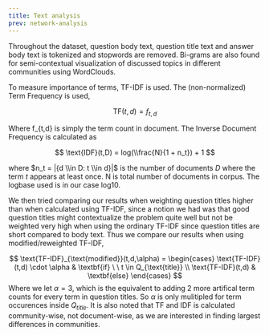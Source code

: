 ```yaml
---
title: Text analysis
prev: network-analysis
---
```



Throughout the dataset, question body text, question title text and answer body text is tokenized and stopwords are removed. Bi-grams are also found for semi-contextual visualization of discussed topics in different communities using WordClouds.


To measure importance of terms, TF-IDF is used. The (non-normalized) Term Frequency is used,

$$ \text{TF}(t,d) = f_{t,d} $$

Where f_{t,d} is simply the term count in document. The Inverse Document Frequency is calculated as 

 $$ \text{IDF}(t,D) = log(\\frac{N}{1 + n_t}) + 1 $$

where $n_t = |{d \\in D: t \\in d}|$ is the number of documents $D$ where the term $t$ appears at least once. N is total number of documents in corpus. The logbase used is in our case log10.

We then tried comparing our results when weighting question titles higher than when calculated using TF-IDF, since a notion we had was that good question titles might contextualize the problem quite well but not be weighted very high when using the ordinary TF-IDF since question titles are short compared to body text. Thus we compare our results when using modified/reweighted TF-IDF,

$$ 
\text{TF-IDF}_{\text{modified}}(t,d,\alpha) = 
\begin{cases}
        \text{TF-IDF}(t,d) \cdot \alpha &  \textbf{if} \ \   t \in Q_{\text{title}} \\
        \text{TF-IDF}(t,d) & \textbf{else}
\end{cases}
$$
Where we let $\alpha = 3$, which is the equivalent to adding 2 more artifical term counts for every term in question titles. So $\alpha$ is only mulitipled for term occurences inside $Q_{title}$. It is also noted that TF and IDF is calculated community-wise, not document-wise, as we are interested in finding largest differences in communities.



